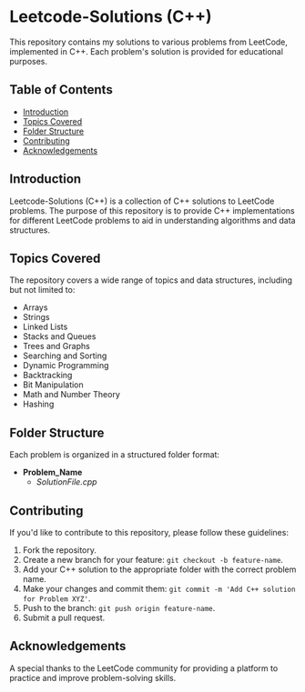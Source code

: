 # Leetcode-Solutions (C++)

This repository contains my solutions to various problems from LeetCode, implemented in C++. Each problem's solution is provided for educational purposes.

## Table of Contents

- [Introduction](#introduction)
- [Topics Covered](#topics-covered)
- [Folder Structure](#folder-structure)
- [Contributing](#contributing)
- [Acknowledgements](#acknowledgements)

## Introduction

Leetcode-Solutions (C++) is a collection of C++ solutions to LeetCode problems. The purpose of this repository is to provide C++ implementations for different LeetCode problems to aid in understanding algorithms and data structures.

## Topics Covered

The repository covers a wide range of topics and data structures, including but not limited to:

- Arrays
- Strings
- Linked Lists
- Stacks and Queues
- Trees and Graphs
- Searching and Sorting
- Dynamic Programming
- Backtracking
- Bit Manipulation
- Math and Number Theory
- Hashing

## Folder Structure

Each problem is organized in a structured folder format:

- **Problem_Name**
  - *SolutionFile.cpp*

## Contributing

If you'd like to contribute to this repository, please follow these guidelines:

1. Fork the repository.
2. Create a new branch for your feature: `git checkout -b feature-name`.
3. Add your C++ solution to the appropriate folder with the correct problem name.
4. Make your changes and commit them: `git commit -m 'Add C++ solution for Problem XYZ'`.
5. Push to the branch: `git push origin feature-name`.
6. Submit a pull request.

## Acknowledgements

A special thanks to the LeetCode community for providing a platform to practice and improve problem-solving skills.
